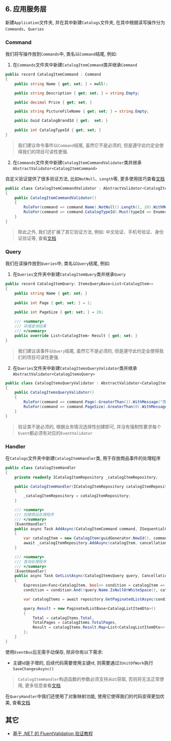 ## 6. 应用服务层

新建`Application`文件夹, 并在其中新建`Catalogs`文件夹, 在其中根据读写操作分为`Commands`、`Queries`

### Command

我们将写操作放到`Commands`中, 类名以`Command`结尾, 例如:

1. 在`Commands`文件夹中新建`CatalogItemCommand`类并继承`Command`

```csharp
public record CatalogItemCommand : Command
{
    public string Name { get; set; } = null!;

    public string Description { get; set; } = string.Empty;

    public decimal Price { get; set; }

    public string PictureFileName { get; set; } = string.Empty;

    public Guid CatalogBrandId { get;  set; }
    
    public int CatalogTypeId { get; set; }
}
```

> 我们建议命令事件以`Command`结尾, 虽然它不是必须的, 但是遵守此约定会使得我们的项目可读性更强.

2. 在`Commands`文件夹中新建`CatalogItemCommandValidator`类并继承`AbstractValidator<CatalogItemCommand>`

自定义验证提供了很多验证方法, 比如`NotNull`、`Length`等, 更多使用技巧查看[文档](https://docs.fluentvalidation.net/en/latest)

```csharp
public class CatalogItemCommandValidator : AbstractValidator<CatalogItemCommand>
{
    public CatalogItemCommandValidator()
    {
        RuleFor(command => command.Name).NotNull().Length(1, 20).WithMessage("商品名称长度介于在1-20之间");
        RuleFor(command => command.CatalogTypeId).Must(typeId => Enumeration.GetAll<CatalogType>().Any(item => item.Id == typeId)).WithMessage("不支持的商品分类");
    }
}
```

> 除此之外, 我们还扩展了其它验证方法, 例如: 中文验证、手机号验证、身份证验证等, 查看[文档](/framework/utils/extensions/fluent-validation)

### Query

我们在读操作放到`Queries`中, 类名以`Query`结尾, 例如:

1. 在`Queries`文件夹中新建`CatalogItemQuery`类并继承`Query`

```csharp
public record CatalogItemQuery: ItemsQueryBase<List<CatalogItem>>
{
    public string Name { get; set; }
    
    public int Page { get; set; } = 1;

    public int PageSize { get; set; } = 20;
    
    /// <summary>
    /// 存储查询结果
    /// </summary>
    public override List<CatalogItem> Result { get; set; }
}
```

> 我们建议读事件以`Query`结尾, 虽然它不是必须的, 但是遵守此约定会使得我们的项目可读性更强.

2. 在`Queries`文件夹中新建`CatalogItemsQueryValidator`类并继承`AbstractValidator<CatalogItemsQuery>`

```csharp
public class CatalogItemsQueryValidator : AbstractValidator<CatalogItemsQuery>
{
    public CatalogItemsQueryValidator()
    {
        RuleFor(command => command.Page).GreaterThan(1).WithMessage("页码错误");
        RuleFor(command => command.PageSize).GreaterThan(0).WithMessage("页大小错误");
    }
}
```

> 验证类不是必须的, 根据业务情况选择性创建即可, 并没有强制性要求每个`Event`都必须有对应的`EventValidator`

### Handler

在`Catalogs`文件夹中新建`CatalogItemHandler`类, 用于存放商品事件的处理程序

```csharp
public class CatalogItemHandler
{
    private readonly ICatalogItemRepository _catalogItemRepository;

    public CatalogItemHandler(ICatalogItemRepository catalogItemRepository)
    {
        _catalogItemRepository = catalogItemRepository;
    }

    /// <summary>
    /// 创建商品处理程序
    /// </summary>
    [EventHandler]
    public async Task AddAsync(CatalogItemCommand command, ISequentialGuidGenerator guidGenerator, CancellationToken cancellationToken)
    {
        var catalogItem = new CatalogItem(guidGenerator.NewId(), command.CatalogBrandId, command.CatalogTypeId, command.Name, command.Description, command.Price, command.PictureFileName);
        await _catalogItemRepository.AddAsync(catalogItem, cancellationToken);
    }

    /// <summary>
    /// 查询处理程序
    /// </summary>
    [EventHandler]
    public async Task GetListAsync(CatalogItemsQuery query, CancellationToken cancellationToken)
    {
        Expression<Func<CatalogItem, bool>> condition = catalogItem => true;
        condition = condition.And(!query.Name.IsNullOrWhiteSpace(), catalogItem => catalogItem.Name.Contains(query.Name!));

        var catalogItems = await repository.GetPaginatedListAsync(condition, new PaginatedOptions(query.Page, query.PageSize), cancellationToken);

        query.Result = new PaginatedListBase<CatalogListItemDto>()
        {
            Total = catalogItems.Total,
            TotalPages = catalogItems.TotalPages,
            Result = catalogItems.Result.Map<List<CatalogListItemDto>>()
        };
    }
}
```

使用`EventBus`后无需手动保存, 除非你有以下需求:

* 主键id是子增的, 后续代码需要使用主键id, 则需要通过`IUnitOfWork`执行`SaveChangesAsync()`

> `CatalogItemHandler`构造函数的参数必须支持从`DI`获取, 否则将无法正常使用, 更多信息查看[文档](/framework/building-blocks/dispatcher/local-event)

在`QueryHandler`中我们还使用了对象映射功能, 使用它使得我们的代码变得更加优美, 查看[文档](/framework/building-blocks/getting-started/) 

## 其它

* [基于 .NET 的 FluentValidation 验证教程](https://www.xcode.me/post/5849)